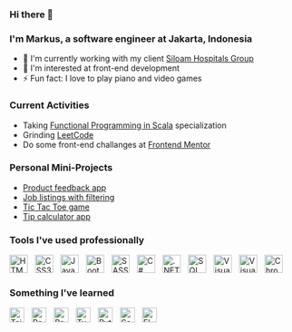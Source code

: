 ### Hi there 👋

### I'm Markus, a software engineer at Jakarta, Indonesia

- 🔭 I'm currently working with my client [Siloam Hospitals Group](https://www.siloamhospitals.com/)
- 🌱 I'm interested at front-end development
- ⚡ Fun fact: I love to play piano and video games

### Current Activities

- Taking [Functional Programming in Scala](https://www.coursera.org/specializations/scala) specialization
- Grinding [LeetCode](https://leetcode.com/msuwignyo/)
- Do some front-end challanges at [Frontend Mentor](https://www.frontendmentor.io/profile/msuwignyo)

### Personal Mini-Projects

- [Product feedback app](https://product-feedback-app-inky.vercel.app/)
- [Job listings with filtering](https://job-listings-sigma.vercel.app/)
- [Tic Tac Toe game](https://tic-tac-toe-nine-sigma.vercel.app/)
- [Tip calculator app](https://tip-calculator-app-eta.vercel.app/)

### Tools I've used professionally

<img align="left" alt="HTML5" width="32px" src="https://cdn.jsdelivr.net/gh/devicons/devicon/icons/html5/html5-original.svg" style="padding-right: 10px;" />
<img align="left" alt="CSS3" width="32px" src="https://cdn.jsdelivr.net/gh/devicons/devicon/icons/css3/css3-original.svg" style="padding-right: 10px;" />
<img align="left" alt="JavaScript" width="32px" src="https://cdn.jsdelivr.net/gh/devicons/devicon/icons/javascript/javascript-original.svg" style="padding-right: 10px;" />
<img align="left" alt="Bootstrap" width="32px" src="https://cdn.jsdelivr.net/gh/devicons/devicon/icons/bootstrap/bootstrap-plain.svg" style="padding-right: 10px;" />
<img align="left" alt="SASS" width="32px" src="https://cdn.jsdelivr.net/gh/devicons/devicon/icons/sass/sass-original.svg" style="padding-right: 10px;" />
<img align="left" alt="C#" width="32px" src="https://cdn.jsdelivr.net/gh/devicons/devicon/icons/csharp/csharp-original.svg" style="padding-right: 10px;" />
<img align="left" alt=".NET Core" width="32px" src="https://cdn.jsdelivr.net/gh/devicons/devicon/icons/dotnetcore/dotnetcore-original.svg" style="padding-right: 10px;" />
<img align="left" alt="SQL Server" width="32px" src="https://cdn.jsdelivr.net/gh/devicons/devicon/icons/microsoftsqlserver/microsoftsqlserver-plain-wordmark.svg" style="padding-right: 10px;" />
<img align="left" alt="Visual Studio" width="32px" src="https://cdn.jsdelivr.net/gh/devicons/devicon/icons/visualstudio/visualstudio-plain.svg" style="padding-right:10px;" />
<img align="left" alt="Visual Studio Code" width="32px" src="https://cdn.jsdelivr.net/gh/devicons/devicon/icons/vscode/vscode-original.svg" style="padding-right:10px;" />
<img align="left" alt="Chrome" width="32px" src="https://cdn.jsdelivr.net/gh/devicons/devicon/icons/chrome/chrome-original.svg" style="padding-right: 10px;" />

<br />
<br />

### Something I've learned

<img align="left" alt="Tailwind CSS" width="26px" src="https://cdn.jsdelivr.net/gh/devicons/devicon/icons/tailwindcss/tailwindcss-plain.svg" style="padding-right: 10px;" />
<img align="left" alt="React" width="26px" src="https://cdn.jsdelivr.net/gh/devicons/devicon/icons/react/react-original.svg" style="padding-right: 10px;" />
<img align="left" alt="Redux" width="26px" src="https://cdn.jsdelivr.net/gh/devicons/devicon/icons/redux/redux-original.svg" style="padding-right: 10px;" />
<img align="left" alt="TypeScript" width="26px" src="https://cdn.jsdelivr.net/gh/devicons/devicon/icons/typescript/typescript-original.svg" style="padding-right: 10px;" />
<img align="left" alt="Python" width="26px" src="https://cdn.jsdelivr.net/gh/devicons/devicon/icons/python/python-original.svg" style="padding-right: 10px;" />
<img align="left" alt="Scala" width="26px" src="https://cdn.jsdelivr.net/gh/devicons/devicon/icons/scala/scala-original.svg" style="padding-right: 10px;" />
<img align="left" alt="Elm" width="26px" src="https://cdn.jsdelivr.net/gh/devicons/devicon/icons/elm/elm-original.svg" style="padding-right: 10px;" />
